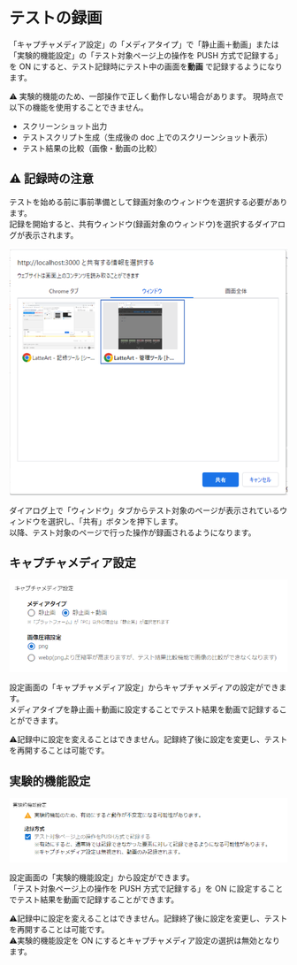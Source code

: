 # テストの録画

「キャプチャメディア設定」の「メディアタイプ」で「静止画＋動画」または「実験的機能設定」の「テスト対象ページ上の操作を PUSH 方式で記録する」を ON にすると、テスト記録時にテスト中の画面を**動画** で記録するようになります。

:warning: 実験的機能のため、一部操作で正しく動作しない場合があります。 現時点で以下の機能を使用することできません。

- スクリーンショット出力
- テストスクリプト生成（生成後の doc 上でのスクリーンショット表示）
- テスト結果の比較（画像・動画の比較）

## :warning: 記録時の注意

テストを始める前に事前準備として録画対象のウィンドウを選択する必要があります。  
記録を開始すると、共有ウィンドウ(録画対象のウィンドウ)を選択するダイアログが表示されます。

<img src="./images/shared-window-selection-dialog.png"/>

ダイアログ上で「ウィンドウ」タブからテスト対象のページが表示されているウィンドウを選択し、「共有」ボタンを押下します。  
以降、テスト対象のページで行った操作が録画されるようになります。

## キャプチャメディア設定

<img src="./images/capture-media-config.png" width="700"/>

設定画面の「キャプチャメディア設定」からキャプチャメディアの設定ができます。  
メディアタイプを静止画＋動画に設定することでテスト結果を動画で記録することができます。

:warning:記録中に設定を変えることはできません。記録終了後に設定を変更し、テストを再開することは可能です。

## 実験的機能設定

<img src="./images/experimental-feature-config.png" width="700"/>

設定画面の「実験的機能設定」から設定ができます。  
「テスト対象ページ上の操作を PUSH 方式で記録する」を ON に設定することでテスト結果を動画で記録することができます。

:warning:記録中に設定を変えることはできません。記録終了後に設定を変更し、テストを再開することは可能です。  
:warning:実験的機能設定を ON にするとキャプチャメディア設定の選択は無効となります。
